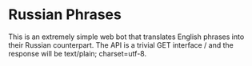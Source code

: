 Russian Phrases
===============

This is an extremely simple web bot that translates English phrases into their
Russian counterpart.  The API is a trivial GET interface /<english phrase> and
the response will be text/plain; charset=utf-8.
